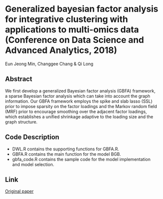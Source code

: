 # Generalized bayesian factor analysis for integrative clustering with applications to multi-omics data (Conference on Data Science and Advanced Analytics, 2018)
Eun Jeong Min, Changgee Chang & Qi Long

## Abstract 
We first develop a generalized Bayesian factor analysis (GBFA) framework, a
sparse Bayesian factor analysis which can take into account the graph information. Our GBFA
framework employs the spike and slab lasso (SSL) prior to impose sparsity on the factor loadings
and the Markov random field (MRF) prior to encourage smoothing over the adjacent factor
loadings, which establishes a unified shrinkage adaptive to the loading size and the graph
structure.

## Code Description
- DWL.R contains the supporting functions for GBFA.R.   
- GBFA.R contains the main function for the model BGB.
- gbfa_code.R contains the sample code for the model implementation and model selection. 

## Link
[Original paper](https://ieeexplore.ieee.org/document/8631499)

